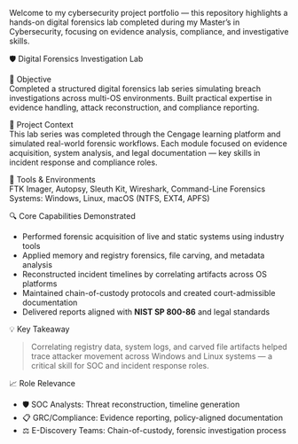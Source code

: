 Welcome to my cybersecurity project portfolio — this repository highlights a hands-on digital forensics lab completed during my Master’s in Cybersecurity, focusing on evidence analysis, compliance, and investigative skills.

🛡️ Digital Forensics Investigation Lab  

🎯 Objective  
Completed a structured digital forensics lab series simulating breach investigations across multi-OS environments. Built practical expertise in evidence handling, attack reconstruction, and compliance reporting.

🧪 Project Context  
This lab series was completed through the Cengage learning platform and simulated real-world forensic workflows. Each module focused on evidence acquisition, system analysis, and legal documentation — key skills in incident response and compliance roles.

🔧 Tools & Environments  
FTK Imager, Autopsy, Sleuth Kit, Wireshark, Command-Line Forensics  
Systems: Windows, Linux, macOS (NTFS, EXT4, APFS)

🔍 Core Capabilities Demonstrated  
- Performed forensic acquisition of live and static systems using industry tools  
- Applied memory and registry forensics, file carving, and metadata analysis  
- Reconstructed incident timelines by correlating artifacts across OS platforms  
- Maintained chain-of-custody protocols and created court-admissible documentation  
- Delivered reports aligned with **NIST SP 800-86** and legal standards

💡 Key Takeaway  
> Correlating registry data, system logs, and carved file artifacts helped trace attacker movement across Windows and Linux systems — a critical skill for SOC and incident response roles.

 📈 Role Relevance  
- 🛡️ SOC Analysts: Threat reconstruction, timeline generation  
- 📋 GRC/Compliance: Evidence reporting, policy-aligned documentation  
- ⚖️ E-Discovery Teams: Chain-of-custody, forensic investigation process



